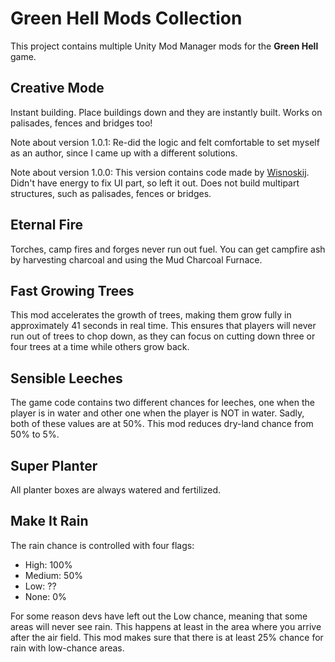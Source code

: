 # Green Hell Mods Collection

This project contains multiple Unity Mod Manager mods for the **Green Hell** game.

## Creative Mode

Instant building. Place buildings down and they are instantly built. Works on palisades, fences and bridges too!

Note about version 1.0.1: Re-did the logic and felt comfortable to set myself as an author, since I came up with a different solutions.

Note about version 1.0.0: This version contains code made by [Wisnoskij](https://github.com/wisnoskij/GreenHell.CreativeMode). Didn't have energy to fix UI part, so left it out. Does not build multipart structures, such as palisades, fences or bridges.

## Eternal Fire

Torches, camp fires and forges never run out fuel. You can get campfire ash by harvesting charcoal and using the Mud Charcoal Furnace.

## Fast Growing Trees

This mod accelerates the growth of trees, making them grow fully in approximately 41 seconds in real time. This ensures that players will never run out of trees to chop down, as they can focus on cutting down three or four trees at a time while others grow back.

## Sensible Leeches

The game code contains two different chances for leeches, one when the player is in water and other one when the player is NOT in water. Sadly, both of these values are at 50%. This mod reduces dry-land chance from 50% to 5%.

## Super Planter

All planter boxes are always watered and fertilized.

## Make It Rain

The rain chance is controlled with four flags:
- High: 100%
- Medium: 50%
- Low: ??
- None: 0%

For some reason devs have left out the Low chance, meaning that some areas will never see rain. This happens at least in the area where you arrive after the air field. This mod makes sure that there is at least 25% chance for rain with low-chance areas.
